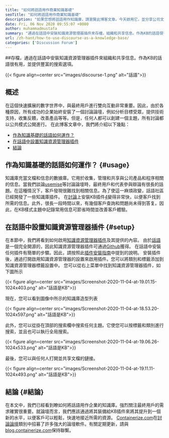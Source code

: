 ```yaml
---
title: "如何將話語用作商業知識基礎" 
seoTitle: "如何將話語用作商業知識基礎" 
description: "如果您想將話語用作知識庫，請瀏覽此博客文章。今天啟用它，並分享公司文檔的現場版本" 
date: Fri, 06 Nov 2020 09:55:07 +0000
author: muhammadmustafa
summary: "通過在話語中安裝知識資源管理器插件來存檔，組織和共享信息。作為KB的話語很有用，並提供豐富的搜索選項。" 
url: /zh-hant/how-to-use-discourse-as-a-knowledge-base/
categories: ['Discussion Forum']
---
```


##存檔，通過在話語中安裝知識資源管理器插件來組織和共享信息。作為KB的話語很有用，並提供豐富的搜索選項。

{{< figure align=center src="images/discourse-1.png" alt="話語">}}


## 概述
在這個快速擴展的數字世界中，與最終用戶進行雙向互動非常重要。因此，由於各種原因，所有成功的企業始終安裝了一個討論論壇，例如分析目標受眾，提供技術支持，收集反饋，改善產品等等。但是，任何人都可以創建一個主題，所有討論都以公共模式公開進行。
在此博客文章中，我們將介紹以下幾點：
  * [作為知識基礎的話語如何運作？][1]
  * [在話語中設置知識資源管理器插件][2]
  * [結論][3]

## 作為知識基礎的話語如何運作？ {#usage}

知識庫充當文檔和信息的數據庫。它用於收集，管理和共享與公司產品和程序相關的信息。當我們談論[usemise][4]等討論論壇時，最終用戶和代表參與辯論有很長的話題。在這種情況下，客戶發現很難找到相關信息。為了使這一麻煩政變，話語社區已經開發了一些知識庫插件。
在[討論][4]上安裝KB插件[4]變得非常快，以便客戶找到所需的信息。此外，很長一段時間以來，有幾個客戶查詢和問題尚未得到答复。因此，在KB樣式主題中記錄常用信息可節省時間並改善客戶體驗。

## 在話語中設置知識資源管理器插件 {#setup}

在本節中，我們將看到如何啟用[知識資源管理器插件][5]及其提供的內容。
由於[話語][4]是一個完全開源的，因此知識資​​源管理器插件可通過[Github][5]獲得。
在話語中安裝任何插件有簡單的步驟。因此，請按照此[插件安裝指南][6]中提到的說明。
安裝插件後，通過打開啟用知識資源管理器的設置來啟用插件。您可以將類別和標籤添加到知識資源管理器標籤設置中。
您可以從右上菜單中找到知識資源管理器插件，如下圖所示

{{< figure align=center src="images/Screenshot-2020-11-04-at-19.01.15-1024x403.png" alt="話語是KB">}}

現在，您可以看到圖像中所示的知識庫造型列表

{{< figure align=center src="images/Screenshot-2020-11-04-at-18.53.20-1024x597.png" alt="話語是KB">}}

此外，您可以從掛在頂部的搜索欄中搜索任何主題。它使您可以按標籤和類別進行搜索，並且也可以執行全局搜索。

{{< figure align=center src="images/Screenshot-2020-11-04-at-19.06.26-1024x533.png" alt="話語是KB">}}

最後，您可以與任何人打開並共享文檔的鏈接。

{{< figure align=center src="images/Screenshot-2020-11-04-at-19.11.11-1024x493.png" alt="話語是KB">}}


## 結論  {#結論}

在本文中，我們已經看到瞭如何將話語用作企業的知識庫。強烈關注最終用戶的需求確實很重要。就論壇而言，我們應該通過將其裝備給KB插件來將其提升到一個新的水平，以便客戶可以輕鬆，快速地接近所需的資源。
[Containerize.com][7]在[討論論壇][8]類別中招募了許多強大的論壇軟件。有關定期更新，請與[blog.containerize.com][9]保持聯繫。



[1]: #usage
[2]: #setup
[3]: #Conclusion
[4]: https://products.containerize.com/discussion-forum/discourse
[5]: https://github.com/discourse/discourse-knowledge-explorer
[6]: https://meta.discourse.org/t/install-a-plugin/19157
[7]: https://www.containerize.com/
[8]: https://products.containerize.com/discussion-forum
[9]: https://blog.containerize.com/
